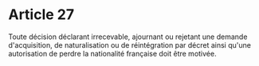 # Article 27

Toute décision déclarant irrecevable, ajournant ou rejetant une demande d'acquisition, de naturalisation ou de réintégration par décret ainsi qu'une autorisation de perdre la nationalité française doit être motivée.
